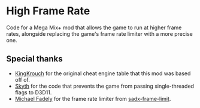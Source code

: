 # High Frame Rate

Code for a Mega Mix+ mod that allows the game to run at higher frame rates, alongside replacing the game's frame rate limiter with a more precise one.

## Special thanks

 - [KingKrouch](https://github.com/KingKrouch) for the original cheat engine table that this mod was based off of.
 - [Skyth](https://github.com/blueskythlikesclouds) for the code that prevents the game from passing single-threaded flags to D3D11.
 - [Michael Fadely](https://github.com/michael-fadely) for the frame rate limiter from [sadx-frame-limit](https://github.com/michael-fadely/sadx-frame-limit).
